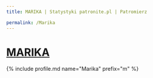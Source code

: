 ```yaml
---
title: MARIKA | Statystyki patronite.pl | Patromierz

permalink: /Marika
---
```


# [MARIKA](https://patronite.pl/Marika)

{% include profile.md name="Marika" prefix="m" %}
